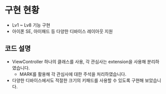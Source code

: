 # 구현 현황
- Lv1 ~ Lv8 기능 구현
- 아이폰 SE, 아이패드 등 다양한 디바이스 레이아웃 지원

## 코드 설명
- ViewController 하나의 클래스를 사용, 각 관심사는 extension을 사용해 분리하였습니다.
  - MARK를 활용해 각 관심사에 대한 주석을 처리하였습니다.
- 다양한 디바이스에서도 적절한 크기의 키패드를 사용할 수 있도록 구현해 보았습니다.
